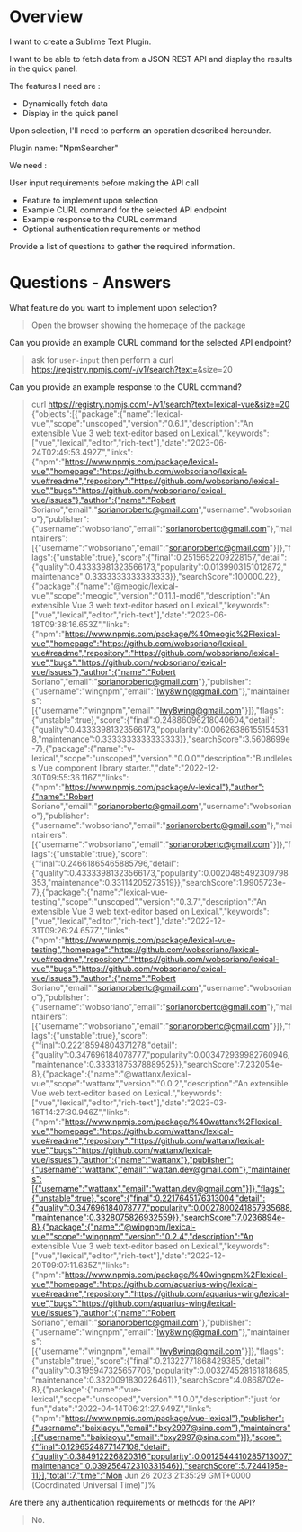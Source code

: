 # Overview


I want to create a Sublime Text Plugin.

I want to be able to fetch data from a JSON REST API and display
the results in the quick panel.

The features I need are :

- Dynamically fetch data
- Display in the quick panel

Upon selection, I'll need to perform an operation described hereunder.

Plugin name: "NpmSearcher"

We need :

User input requirements before making the API call
- Feature to implement upon selection
- Example CURL command for the selected API endpoint
- Example response to the CURL command
- Optional authentication requirements or method

Provide a list of questions to gather the required information.

# Questions - Answers

What feature do you want to implement upon selection?

> Open the browser showing the homepage of the package

Can you provide an example CURL command for the selected API endpoint?

> ask for `user-input` then perform a curl https://registry.npmjs.com/-/v1/search?text=<user-input>&size=20

Can you provide an example response to the CURL command?

> curl https://registry.npmjs.com/-/v1/search?text=lexical-vue&size=20
> {"objects":[{"package":{"name":"lexical-vue","scope":"unscoped","version":"0.6.1","description":"An extensible Vue 3 web text-editor based on Lexical.","keywords":["vue","lexical","editor","rich-text"],"date":"2023-06-24T02:49:53.492Z","links":{"npm":"https://www.npmjs.com/package/lexical-vue","homepage":"https://github.com/wobsoriano/lexical-vue#readme","repository":"https://github.com/wobsoriano/lexical-vue","bugs":"https://github.com/wobsoriano/lexical-vue/issues"},"author":{"name":"Robert Soriano","email":"sorianorobertc@gmail.com","username":"wobsoriano"},"publisher":{"username":"wobsoriano","email":"sorianorobertc@gmail.com"},"maintainers":[{"username":"wobsoriano","email":"sorianorobertc@gmail.com"}]},"flags":{"unstable":true},"score":{"final":0.2515652209228157,"detail":{"quality":0.43333981323566173,"popularity":0.0139903151012872,"maintenance":0.3333333333333333}},"searchScore":100000.22},{"package":{"name":"@meogic/lexical-vue","scope":"meogic","version":"0.11.1-mod6","description":"An extensible Vue 3 web text-editor based on Lexical.","keywords":["vue","lexical","editor","rich-text"],"date":"2023-06-18T09:38:16.653Z","links":{"npm":"https://www.npmjs.com/package/%40meogic%2Flexical-vue","homepage":"https://github.com/wobsoriano/lexical-vue#readme","repository":"https://github.com/wobsoriano/lexical-vue","bugs":"https://github.com/wobsoriano/lexical-vue/issues"},"author":{"name":"Robert Soriano","email":"sorianorobertc@gmail.com"},"publisher":{"username":"wingnpm","email":"lwy8wing@gmail.com"},"maintainers":[{"username":"wingnpm","email":"lwy8wing@gmail.com"}]},"flags":{"unstable":true},"score":{"final":0.24886096218040604,"detail":{"quality":0.43333981323566173,"popularity":0.006263861551545318,"maintenance":0.3333333333333333}},"searchScore":3.5608699e-7},{"package":{"name":"v-lexical","scope":"unscoped","version":"0.0.0","description":"Bundleless Vue component library starter.","date":"2022-12-30T09:55:36.116Z","links":{"npm":"https://www.npmjs.com/package/v-lexical"},"author":{"name":"Robert Soriano","email":"sorianorobertc@gmail.com","username":"wobsoriano"},"publisher":{"username":"wobsoriano","email":"sorianorobertc@gmail.com"},"maintainers":[{"username":"wobsoriano","email":"sorianorobertc@gmail.com"}]},"flags":{"unstable":true},"score":{"final":0.24661865465885796,"detail":{"quality":0.43333981323566173,"popularity":0.0020485492309798353,"maintenance":0.33114205273519}},"searchScore":1.9905723e-7},{"package":{"name":"lexical-vue-testing","scope":"unscoped","version":"0.3.7","description":"An extensible Vue 3 web text-editor based on Lexical.","keywords":["vue","lexical","editor","rich-text"],"date":"2022-12-31T09:26:24.657Z","links":{"npm":"https://www.npmjs.com/package/lexical-vue-testing","homepage":"https://github.com/wobsoriano/lexical-vue#readme","repository":"https://github.com/wobsoriano/lexical-vue","bugs":"https://github.com/wobsoriano/lexical-vue/issues"},"author":{"name":"Robert Soriano","email":"sorianorobertc@gmail.com","username":"wobsoriano"},"publisher":{"username":"wobsoriano","email":"sorianorobertc@gmail.com"},"maintainers":[{"username":"wobsoriano","email":"sorianorobertc@gmail.com"}]},"flags":{"unstable":true},"score":{"final":0.22218594804371278,"detail":{"quality":0.347696184078777,"popularity":0.003472939982760946,"maintenance":0.33331875378889525}},"searchScore":7.232054e-8},{"package":{"name":"@wattanx/lexical-vue","scope":"wattanx","version":"0.0.2","description":"An extensible Vue web text-editor based on Lexical.","keywords":["vue","lexical","editor","rich-text"],"date":"2023-03-16T14:27:30.946Z","links":{"npm":"https://www.npmjs.com/package/%40wattanx%2Flexical-vue","homepage":"https://github.com/wattanx/lexical-vue#readme","repository":"https://github.com/wattanx/lexical-vue","bugs":"https://github.com/wattanx/lexical-vue/issues"},"author":{"name":"wattanx"},"publisher":{"username":"wattanx","email":"wattan.dev@gmail.com"},"maintainers":[{"username":"wattanx","email":"wattan.dev@gmail.com"}]},"flags":{"unstable":true},"score":{"final":0.2217645176313004,"detail":{"quality":0.347696184078777,"popularity":0.0027800241857935688,"maintenance":0.3328075826932559}},"searchScore":7.0236894e-8},{"package":{"name":"@wingnpm/lexical-vue","scope":"wingnpm","version":"0.2.4","description":"An extensible Vue 3 web text-editor based on Lexical.","keywords":["vue","lexical","editor","rich-text"],"date":"2022-12-20T09:07:11.635Z","links":{"npm":"https://www.npmjs.com/package/%40wingnpm%2Flexical-vue","homepage":"https://github.com/aquarius-wing/lexical-vue#readme","repository":"https://github.com/aquarius-wing/lexical-vue","bugs":"https://github.com/aquarius-wing/lexical-vue/issues"},"author":{"name":"Robert Soriano","email":"sorianorobertc@gmail.com"},"publisher":{"username":"wingnpm","email":"lwy8wing@gmail.com"},"maintainers":[{"username":"wingnpm","email":"lwy8wing@gmail.com"}]},"flags":{"unstable":true},"score":{"final":0.21322771868429385,"detail":{"quality":0.3195947325657706,"popularity":0.003274528161818685,"maintenance":0.3320091830226461}},"searchScore":4.0868702e-8},{"package":{"name":"vue-lexical","scope":"unscoped","version":"1.0.0","description":"just for fun","date":"2022-04-14T06:21:27.949Z","links":{"npm":"https://www.npmjs.com/package/vue-lexical"},"publisher":{"username":"baixiaoyu","email":"bxy2997@sina.com"},"maintainers":[{"username":"baixiaoyu","email":"bxy2997@sina.com"}]},"score":{"final":0.1296524877147108,"detail":{"quality":0.384912226820316,"popularity":0.0012544410285713007,"maintenance":0.039256472310331546}},"searchScore":5.7244195e-11}],"total":7,"time":"Mon Jun 26 2023 21:35:29 GMT+0000 (Coordinated Universal Time)"}%

Are there any authentication requirements or methods for the API?

> No.
